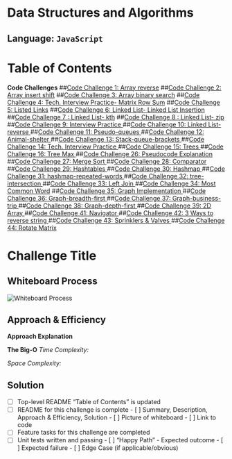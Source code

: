 # Data Structures and Algorithms

## Language: `JavaScript`

# Table of Contents

**Code Challenges**
##[Code Challenge 1: Array reverse](arrays-401/code-challenge1.md)
##[Code Challenge 2: Array insert shift](arrays-401/code-challenge2.md)
##[Code Challenge 3: Array binary search](arrays-401/code-challenge3.md)
##[Code Challenge 4: Tech. Interview Practice- Matrix Row Sum](arrays-401/code-challenge4.md)
##[Code Challenge 5: Listed Links](linked-list-401/code-challenge5.md)
##[Code Challenge 6: Linked List- Linked List Insertion](linked-list-insertion/code-challenge6.md)
##[Code Challenge 7 : Linked List- kth](linked-list-insertion/code-challenge7.md)
##[Code Challenge 8 : Linked List- zip](linked-list-zip/code-challenge8.md)
##[Code Challenge 9: Interview Practice ](https://www.figma.com/board/93s6ub0O7niZ4R2L6ApHR9/Code-Challenge-9--Interview-Practice?node-id=0-1&t=WmqigV2CedZDicH4-1)
##[Code Challenge 10: Linked List- reverse ](linked-list-insertion/code-challenge10.md)
##[Code Challenge 11: Pseudo-queues ](stacks-and-queues/code-challenge11.md)
##[Code Challenge 12: Animal-shelter ](stacks-and-queues/code-challenge12.md)
##[Code Challenge 13: Stack-queue-brackets ](stacks-and-queues/code-challenge13.md)
##[Code Challenge 14: Tech. Interview Practice ](stacks-and-queues/code-challenge14.md)
##[Code Challenge 15: Trees ](trees/tree.js)
##[Code Challenge 16: Tree Max ](trees/tree-max.js)
##[Code Challenge 26: Pseudocode Explanation ](trees/code-challenge26-pseudo.md)
##[Code Challenge 27: Merge Sort ](trees/merge-sort.js)
##[Code Challenge 28: Comparator ](comparator/localeCompare.js)
##[Code Challenge 29: Hashtables ](hashtables/code-challenge29.md)
##[Code Challenge 30: Hashmap ](hashmap/code-challenge31.md)
##[Code Challenge 31: hashmap-repeated-words ](hashmap/repeatedWord.js)
##[Code Challenge 32: tree-intersection ](hashmap/tree-intersection.js)
##[Code Challenge 33: Left Join ](hashmap/leftJoin.js)
##[Code Challenge 34: Most Common Word](hashmap/code-challenge34.md)
##[Code Challenge 35: Graph Implementation ](graphs/graph.js)
##[Code Challenge 36: Graph-breadth-first ](graphs/graph-breadth-first.js)
##[Code Challenge 37: Graph-business-trip ](graphs/graph-business-trip-wp_cc37.png)
##[Code Challenge 38: Graph-depth-first ](graphs/graph-depth-first.js)
##[Code Challenge 39: 2D Array ](tech-interview-practice-401/array-2D.md)
##[Code Challenge 41: Navigator ](tech-interview-practice-401/navigator-wp_cc41.png)
##[Code Challenge 42: 3 Ways to reverse string ](/tech-interview-practice-401/code_challenge42.md)
##[Code Challenge 43: Sprinklers & Valves ](tech-interview-practice-401/code_challenge43.md)
##[Code Challenge 44: Rotate Matrix ](tech-interview-practice-401/code_challenge44.md)


# Challenge Title
<!-- Challenge Name -->

## Whiteboard Process
![Whiteboard Process ](img/)

## Approach & Efficiency
<!-- What approach did you take? Why? What is the Big O space/time for this approach? -->
**Approach Explanation**

**The Big-O**
*Time Complexity:*


*Space Complexity:*

## Solution
<!-- Show how to run your code, and examples of it in action -->

<!-- CHECKLIST: Whiteboard Process -->

 - [ ] Top-level README “Table of Contents” is updated
 - [ ] README for this challenge is complete
       - [ ] Summary, Description, Approach & Efficiency, Solution
       - [ ] Picture of whiteboard
       - [ ] Link to code
 - [ ] Feature tasks for this challenge are completed
 - [ ] Unit tests written and passing
       - [ ] “Happy Path” - Expected outcome
       - [ ] Expected failure
       - [ ] Edge Case (if applicable/obvious)
